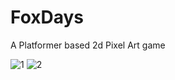 # FoxDays
A Platformer based 2d Pixel Art game

![1](https://github.com/YashKeni/FoxDays/assets/86158223/022611a5-a189-4574-92e7-d745461a48f8)
![2](https://github.com/YashKeni/FoxDays/assets/86158223/6031a439-8148-4884-a675-6c5c45f1e253)
